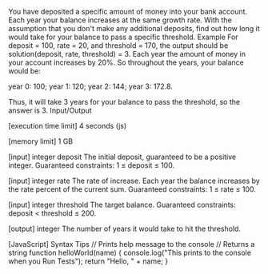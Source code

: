 You have deposited a specific amount of money into your bank account. Each year your balance increases at the same growth rate. With the assumption that you don't make any additional deposits, find out how long it would take for your balance to pass a specific threshold.
Example
For deposit = 100, rate = 20, and threshold = 170, the output should be
solution(deposit, rate, threshold) = 3.
Each year the amount of money in your account increases by 20%. So throughout the years, your balance would be:

year 0: 100;
year 1: 120;
year 2: 144;
year 3: 172.8.

Thus, it will take 3 years for your balance to pass the threshold, so the answer is 3.
Input/Output


[execution time limit] 4 seconds (js)


[memory limit] 1 GB


[input] integer deposit
The initial deposit, guaranteed to be a positive integer.
Guaranteed constraints:
1 ≤ deposit ≤ 100.


[input] integer rate
The rate of increase. Each year the balance increases by the rate percent of the current sum.
Guaranteed constraints:
1 ≤ rate ≤ 100.


[input] integer threshold
The target balance.
Guaranteed constraints:
deposit < threshold ≤ 200.


[output] integer
The number of years it would take to hit the threshold.


[JavaScript] Syntax Tips
// Prints help message to the console
// Returns a string
function helloWorld(name) {
    console.log("This prints to the console when you Run Tests");
    return "Hello, " + name;
}


